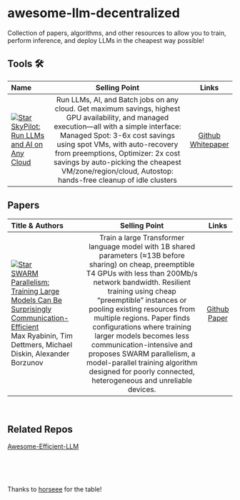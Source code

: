 # awesome-llm-decentralized
Collection of papers, algorithms, and other resources to allow you to train, perform inference, and deploy LLMs in the cheapest way possible!

## Tools 🛠️

| Name | Selling Point | Links |
|:----|  :----: | :---:|
|[![Star](https://img.shields.io/github/stars/skypilot-org/skypilot.svg?style=social&label=Star)](https://github.com/skypilot-org/skypilot)<br>[SkyPilot: Run LLMs and AI on Any Cloud](https://github.com/skypilot-org/skypilot) | Run LLMs, AI, and Batch jobs on any cloud. Get maximum savings, highest GPU availability, and managed execution—all with a simple interface: Managed Spot: 3-6x cost savings using spot VMs, with auto-recovery from preemptions, Optimizer: 2x cost savings by auto-picking the cheapest VM/zone/region/cloud, Autostop: hands-free cleanup of idle clusters |[Github](https://github.com/skypilot-org/skypilot) <br/> [Whitepaper](https://arxiv.org/pdf/2205.07147.pdf)|


## Papers

| Title & Authors | Selling Point | Links |
|:----|  :----: | :---:|
|[![Star](https://img.shields.io/github/stars/yandex-research/swarm.svg?style=social&label=Star)](https://github.com/yandex-research/swarm)<br>[SWARM Parallelism: Training Large Models Can Be Surprisingly Communication-Efficient](https://arxiv.org/abs/2301.11913) <br> Max Ryabinin, Tim Dettmers, Michael Diskin, Alexander Borzunov | Train a large Transformer language model with 1B shared parameters (≈13B before sharing) on cheap, preemptible T4 GPUs with less than 200Mb/s network bandwidth. Resilient training using cheap “preemptible” instances or pooling existing resources from multiple regions. Paper finds configurations where training larger models becomes less communication-intensive and proposes SWARM parallelism, a model-parallel training algorithm designed for poorly connected, heterogeneous and unreliable devices. |[Github](https://github.com/yandex-research/swarm) <br> [Paper](https://arxiv.org/abs/2301.11913)|

<br/>

## Related Repos

[Awesome-Efficient-LLM](https://github.com/horseee/Awesome-Efficient-LLM)

<br/><br/><br/>

Thanks to [horseee](https://github.com/horseee/Awesome-Efficient-LLM/blob/main/README.md?plain=1) for the table!
